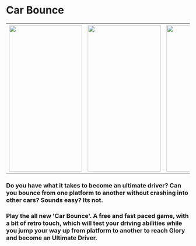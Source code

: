 # Car Bounce

<table>
<tr> 
<th><img src = "https://user-images.githubusercontent.com/31897425/55856057-cb88db80-5b86-11e9-9e92-01bfc4c6ceb1.png" width="200" height="400"></th>
<th><img src = "https://user-images.githubusercontent.com/31897425/55856058-ccba0880-5b86-11e9-932a-fd8dce442c57.png" width="200" height= "400"></th>
<th><img src = "https://user-images.githubusercontent.com/31897425/55856061-cd529f00-5b86-11e9-8ee8-2d6963b26819.png" width= "200" height= "400"></th>
  </tr>
</table>

### Do you have what it takes to become an ultimate driver? Can you bounce from one platform to another without crashing into other cars? Sounds easy? Its not.

### Play the all new 'Car Bounce'. A free and fast paced game, with a bit of retro touch, which will test your driving abilities while you jump your way up from platform to another to reach Glory and become an Ultimate Driver. 




